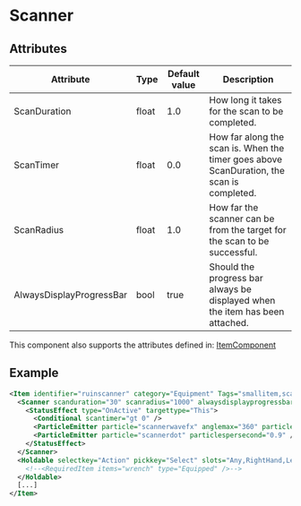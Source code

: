 # Scanner


## Attributes

| Attribute|Type|Default value|Description |
| ---|---|---|--- |
| ScanDuration|float|1.0|How long it takes for the scan to be completed. |
| ScanTimer|float|0.0|How far along the scan is. When the timer goes above ScanDuration, the scan is completed. |
| ScanRadius|float|1.0|How far the scanner can be from the target for the scan to be successful. |
| AlwaysDisplayProgressBar|bool|true|Should the progress bar always be displayed when the item has been attached. |

This component also supports the attributes defined in: [ItemComponent](ItemComponent.md)


## Example
```xml
<Item identifier="ruinscanner" category="Equipment" Tags="smallitem,scanner" Scale="0.5" cargocontaineridentifier="metalcrate" impactsoundtag="impact_metal_light" isshootable="true">
  <Scanner scanduration="30" scanradius="1000" alwaysdisplayprogressbar="false">
    <StatusEffect type="OnActive" targettype="This">
      <Conditional scantimer="gt 0" />
      <ParticleEmitter particle="scannerwavefx" anglemax="360" particlespersecond="0.5" />
      <ParticleEmitter particle="scannerdot" particlespersecond="0.9" />
    </StatusEffect>
  </Scanner>
  <Holdable selectkey="Action" pickkey="Select" slots="Any,RightHand,LeftHand" msg="itemmsgpickupselect" aimpos="35,-10" handle1="0,0" attachable="true" aimable="true">
    <!--<RequiredItem items="wrench" type="Equipped" />-->
  </Holdable>
  [...]
</Item>
```

